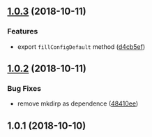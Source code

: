 <a name="1.0.3"></a>

## [1.0.3](https://github.com/imcuttle/inquirer-store/compare/v1.0.2...v1.0.3) (2018-10-11)

### Features

- export `fillConfigDefault` method ([d4cb5ef](https://github.com/imcuttle/inquirer-store/commit/d4cb5ef))

<a name="1.0.2"></a>

## [1.0.2](https://github.com/imcuttle/inquirer-store/compare/v1.0.1...v1.0.2) (2018-10-11)

### Bug Fixes

- remove mkdirp as dependence ([48410ee](https://github.com/imcuttle/inquirer-store/commit/48410ee))

<a name="1.0.1"></a>

## 1.0.1 (2018-10-10)
